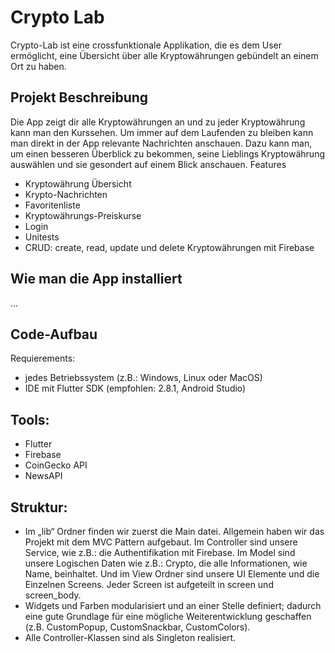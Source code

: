# Crypto Lab

Crypto-Lab ist eine crossfunktionale Applikation, die es dem User ermöglicht, eine Übersicht über
alle Kryptowährungen gebündelt an einem Ort zu haben.

## Projekt Beschreibung

Die App zeigt dir alle Kryptowährungen an und zu jeder Kryptowährung kann man den Kurssehen. Um
immer auf dem Laufenden zu bleiben kann man direkt in der App relevante Nachrichten anschauen. Dazu
kann man, um einen besseren Überblick zu bekommen, seine Lieblings Kryptowährung auswählen und sie
gesondert auf einem Blick anschauen. Features

- Kryptowährung Übersicht
- Krypto-Nachrichten
- Favoritenliste
- Kryptowährungs-Preiskurse
- Login
- Unitests
- CRUD: create, read, update und delete Kryptowährungen mit Firebase

## Wie man die App installiert

...

## Code-Aufbau

Requierements:

- jedes Betriebssystem (z.B.: Windows, Linux oder MacOS)
- IDE mit Flutter SDK (empfohlen: 2.8.1, Android Studio)

## Tools:

- Flutter
- Firebase
- CoinGecko API
- NewsAPI

## Struktur:

- Im „lib“ Ordner finden wir zuerst die Main datei. Allgemein haben wir das Projekt mit dem MVC
  Pattern aufgebaut. Im Controller sind unsere Service, wie z.B.: die Authentifikation mit Firebase.
  Im Model sind unsere Logischen Daten wie z.B.: Crypto, die alle Informationen, wie Name,
  beinhaltet. Und im View Ordner sind unsere UI Elemente und die Einzelnen Screens. Jeder Screen ist
  aufgeteilt in screen und screen_body.
- Widgets und Farben modularisiert und an einer Stelle definiert; dadurch eine gute Grundlage für
  eine mögliche Weiterentwicklung geschaffen (z.B. CustomPopup, CustomSnackbar, CustomColors).
- Alle Controller-Klassen sind als Singleton realisiert.